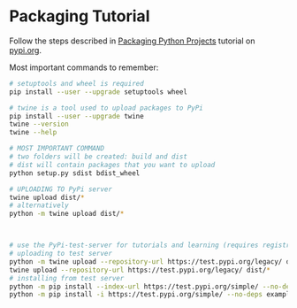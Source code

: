 # Packaging Tutorial

Follow the steps described in [Packaging Python Projects] tutorial on [pypi.org].

Most important commands to remember:

```bash
# setuptools and wheel is required
pip install --user --upgrade setuptools wheel

# twine is a tool used to upload packages to PyPi
pip install --user --upgrade twine
twine --version
twine --help

# MOST IMPORTANT COMMAND
# two folders will be created: build and dist
# dist will contain packages that you want to upload
python setup.py sdist bdist_wheel

# UPLOADING TO PyPi server
twine upload dist/*
# alternatively
python -m twine upload dist/*



# use the PyPi-test-server for tutorials and learning (requires registration)
# uploading to test server
python -m twine upload --repository-url https://test.pypi.org/legacy/ dist/*
twine upload --repository-url https://test.pypi.org/legacy/ dist/*
# installing from test server
python -m pip install --index-url https://test.pypi.org/simple/ --no-deps example-pkg-your-username
python -m pip install -i https://test.pypi.org/simple/ --no-deps example-pkg-your-username
```

[Packaging Python Projects]:https://packaging.python.org/tutorials/packaging-projects/
[pypi.org]:https://pypi.org/
